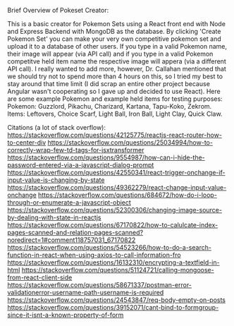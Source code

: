 Brief Overview of Pokeset Creator:

This is a basic creator for Pokemon Sets using a React front end with Node and Express Backend with MongoDB as the database. By clicking 'Create Pokemon Set' you can make your very own competitive pokemon set and upload it to a database of other users. If you type in a valid Pokemon name, their image will appear (via API call) and if you type in a valid Pokemon competitve held item name the respective image will appera (via a different API call). I really wanted to add more, however, Dr. Callahan mentioned that we should try not to spend more than 4 hours on this, so I tried my best to stay around that time limit (I did scrap an entire other project because Angular wasn't cooperating so I gave up and decided to use React). 
Here are some example Pokemon and example held items for testing purposes: 
Pokemon: Guzzlord, Pikachu, Charizard, Kartana, Tapu-Koko, Zekrom.
Items: Leftovers, Choice Scarf, Light Ball, Iron Ball, Light Clay, Quick Claw.

Citations (a lot of stack overflow):
https://stackoverflow.com/questions/42125775/reactjs-react-router-how-to-center-div
https://stackoverflow.com/questions/25034994/how-to-correctly-wrap-few-td-tags-for-jsxtransformer
https://stackoverflow.com/questions/9554987/how-can-i-hide-the-password-entered-via-a-javascript-dialog-prompt
https://stackoverflow.com/questions/42550341/react-trigger-onchange-if-input-value-is-changing-by-state
https://stackoverflow.com/questions/49362279/react-change-input-value-onchange
https://stackoverflow.com/questions/684672/how-do-i-loop-through-or-enumerate-a-javascript-object
https://stackoverflow.com/questions/52300306/changing-image-source-by-dealing-with-state-in-reactjs
https://stackoverflow.com/questions/67170822/how-to-calulcate-index-pages-scanned-and-relation-pages-scanned?noredirect=1#comment118757031_67170822
https://stackoverflow.com/questions/54523266/how-to-do-a-search-function-in-react-when-using-axios-to-call-information-fro
https://stackoverflow.com/questions/16132310/encrypting-a-textfield-in-html
https://stackoverflow.com/questions/51124721/calling-mongoose-from-react-client-side
https://stackoverflow.com/questions/58671337/postman-error-validationerror-username-path-username-is-required
https://stackoverflow.com/questions/24543847/req-body-empty-on-posts
https://stackoverflow.com/questions/39152071/cant-bind-to-formgroup-since-it-isnt-a-known-property-of-form